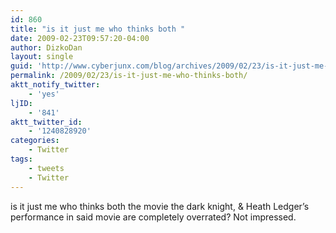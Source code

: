 ```yaml
---
id: 860
title: "is it just me who thinks both "
date: 2009-02-23T09:57:20-04:00
author: DizkoDan
layout: single
guid: 'http://www.cyberjunx.com/blog/archives/2009/02/23/is-it-just-me-who-thinks-both/'
permalink: /2009/02/23/is-it-just-me-who-thinks-both/
aktt_notify_twitter:
    - 'yes'
ljID:
    - '841'
aktt_twitter_id:
    - '1240828920'
categories:
    - Twitter
tags:
    - tweets
    - Twitter
---
```


is it just me who thinks both the movie the dark knight, &amp; Heath Ledger’s performance in said movie are completely overrated? Not impressed.